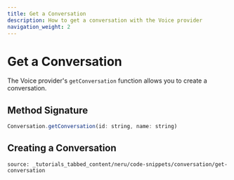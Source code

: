 ```yaml
---
title: Get a Conversation
description: How to get a conversation with the Voice provider
navigation_weight: 2
---
```


# Get a Conversation

The Voice provider's `getConversation` function allows you to create a conversation.

## Method Signature
```javascript
Conversation.getConversation(id: string, name: string)
```

## Creating a Conversation

```tabbed_content
source: _tutorials_tabbed_content/neru/code-snippets/conversation/get-conversation
```